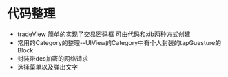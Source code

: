 # 代码整理
- tradeView
简单的实现了交易密码框
可由代码和xib两种方式创建
- 常用的Category的整理--UIView的Category中有个人封装的tapGuesture的Block
- 封装带des加密的网络请求
- 选择菜单以及弹出文字